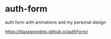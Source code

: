 # auth-form
auth form with animations and my personal design

https://iliazagorodniy.github.io/authForm/
